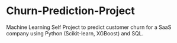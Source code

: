 # Churn-Prediction-Project
Machine Learning Self Project to predict customer churn for a SaaS company using Python (Scikit-learn, XGBoost) and SQL.

